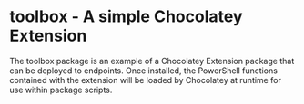 ﻿# toolbox - A simple Chocolatey Extension

The toolbox package is an example of a Chocolatey Extension package that can be deployed to endpoints.
Once installed, the PowerShell functions contained with the extension will be loaded by Chocolatey at runtime
for use within package scripts.

